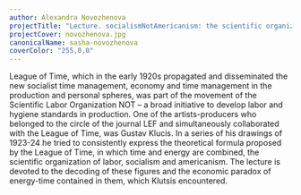 ```yaml
---
author: Alexandra Novozhenova
projectTitle: "Lecture. socialismNotAmericanism: the scientific organization of work and the work of Gustav Klutsis for the magazine “Vremya”"
projectCover: novozhenova.jpg
canonicalName: sasha-novozhenova
coverColor: "255,0,0"
---
```


League of Time, which in the early 1920s propagated and disseminated the new socialist time management, economy and time management in the production and personal spheres, was part of the movement of the Scientific Labor Organization NOT – a broad initiative to develop labor and hygiene standards in production.
One of the artists-producers who belonged to the circle of the journal LEF and simultaneously collaborated with the League of Time, was Gustav Klucis. In a series of his drawings of 1923-24 he tried to consistently express the theoretical formula proposed by the League of Time, in which time and energy are combined, the scientific organization of labor, socialism and americanism. The lecture is devoted to the decoding of these figures and the economic paradox of energy-time contained in them, which Klutsis encountered.
